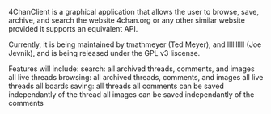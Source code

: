 4ChanClient is a graphical application that allows the user to browse, save, archive, and search the website 4chan.org or any other similar website provided it supports an equivalent API.

Currently, it is being maintained by tmathmeyer (Ted Meyer), and llllllllll (Joe Jevnik), and is being released under the GPL v3 liscense.

Features will include:
search:
	all archived threads, comments, and images
	all live threads
browsing:
	all archived threads, comments, and images
	all live threads
	all boards
saving:
	all threads
	all comments can be saved independantly of the thread
	all images can be saved independantly of the comments